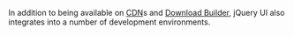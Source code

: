 <script>{
	"title": "Using jQuery UI",
	"level": "intermediate"
}</script>

In addition to being available on [CDN](https://code.jquery.com/)s and [Download Builder](http://jqueryui.com/download/), jQuery UI also integrates into a number of development environments.